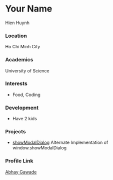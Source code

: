 # Your Name
Hien Huynh

### Location

Ho Chi Minh City

### Academics

University of Science

### Interests

- Food, Coding

### Development

- Have 2 kids

### Projects

- [showModalDialog](https://github.com/huynhhien96/showmodaldialog) Alternate Implementation of window.showModalDialog

### Profile Link

[Abhay Gawade](https://github.com/huynhhien96)